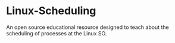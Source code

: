 # Linux-Scheduling
An open source educational resource designed to teach about the scheduling of processes at the Linux SO.
